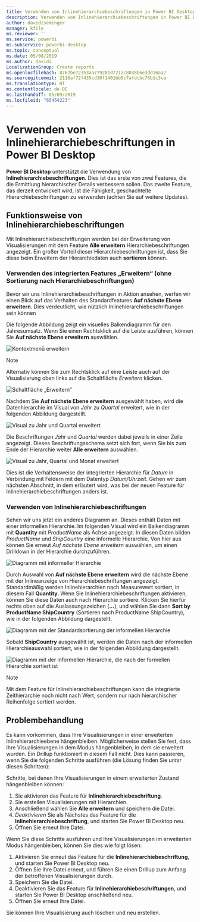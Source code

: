 ```yaml
---
title: Verwenden von Inlinehierarchiebeschriftungen in Power BI Desktop
description: Verwenden von Inlinehierarchiebeschriftungen in Power BI Desktop
author: davidiseminger
manager: kfile
ms.reviewer: ''
ms.service: powerbi
ms.subservice: powerbi-desktop
ms.topic: conceptual
ms.date: 05/08/2019
ms.author: davidi
LocalizationGroup: Create reports
ms.openlocfilehash: 8762be72353aa779281d721ac8038b6e3dd16aa2
ms.sourcegitcommit: 2116af72f435cd30f1401bb9c7afdcbc76b1c3ce
ms.translationtype: HT
ms.contentlocale: de-DE
ms.lasthandoff: 05/09/2019
ms.locfileid: "65454223"
---
```

# <a name="use-inline-hierarchy-labels-in-power-bi-desktop"></a>Verwenden von Inlinehierarchiebeschriftungen in Power BI Desktop
**Power BI Desktop** unterstützt die Verwendung von **Inlinehierarchiebeschriftungen**. Dies ist das erste von zwei Features, die die Ermittlung hierarchischer Details verbessern sollen. Das zweite Feature, das derzeit entwickelt wird, ist die Fähigkeit, geschachtelte Hierarchiebeschriftungen zu verwenden (achten Sie auf weitere Updates).   

## <a name="how-inline-hierarchy-labels-work"></a>Funktionsweise von Inlinehierarchiebeschriftungen
Mit Inlinehierarchiebeschriftungen werden bei der Erweiterung von Visualisierungen mit dem Feature **Alle erweitern** Hierarchiebeschriftungen angezeigt. Ein großer Vorteil dieser Hierarchiebeschriftungen ist, dass Sie diese beim Erweitern der Hierarchiedaten auch **sortieren** können.

### <a name="using-the-built-in-expand-feature-without-sorting-by-hierarchy-labels"></a>Verwenden des integrierten Features „Erweitern“ (ohne Sortierung nach Hierarchiebeschriftungen)
Bevor wir uns Inlinehierarchiebeschriftungen in Aktion ansehen, werfen wir einen Blick auf das Verhalten des Standardfeatures **Auf nächste Ebene erweitern**. Dies verdeutlicht, wie nützlich Inlinehierarchiebeschriftungen sein können

Die folgende Abbildung zeigt ein visuelles Balkendiagramm für den Jahresumsatz. Wenn Sie einen Rechtsklick auf die Leiste ausführen, können Sie **Auf nächste Ebene erweitern** auswählen.

![Kontextmenü erweitern](media/desktop-inline-hierarchy-labels/desktop-inline-hierarchy-labels-menu.png)

> [!NOTE]
> Alternativ können Sie zum Rechtsklick auf eine Leiste auch auf der Visualisierung oben links auf die Schaltfläche *Erweitern* klicken.

  ![Schaltfläche „Erweitern“](media/desktop-inline-hierarchy-labels/desktop-inline-hierarchy-labels-expand-button-finger.png)


Nachdem Sie **Auf nächste Ebene erweitern** ausgewählt haben, wird die Datenhierarchie im Visual von *Jahr* zu *Quartal* erweitert, wie in der folgenden Abbildung dargestellt.

![Visual zu Jahr und Quartal erweitert](media/desktop-inline-hierarchy-labels/desktop-inline-hierarchy-labels-qty-year-quarter.png)

Die Beschriftungen *Jahr* und *Quartal* werden dabei jeweils in einer Zeile angezeigt. Dieses Beschriftungsschema setzt sich fort, wenn Sie bis zum Ende der Hierarchie weiter **Alle erweitern** auswählen.

![Visual zu Jahr, Quartal und Monat erweitert](media/desktop-inline-hierarchy-labels/desktop-inline-hierarchy-labels-qty-year-quarter-month.png)

Dies ist die Verhaltensweise der integrierten Hierarchie für *Datum* in Verbindung mit Feldern mit dem Datentyp *Datum/Uhrzeit*. Gehen wir zum nächsten Abschnitt, in dem erläutert wird, was bei der neuen Feature für Inlinehierarchiebeschriftungen anders ist.

### <a name="using-inline-hierarchy-labels"></a>Verwenden von Inlinehierarchiebeschriftungen
Sehen wir uns jetzt ein anderes Diagramm an. Dieses enthält Daten mit einer informellen Hierarchie. Im folgenden Visual wird ein Balkendiagramm mit **Quantity** mit *ProductName* als Achse angezeigt. In diesen Daten bilden *ProductName* und *ShipCountry* eine informelle Hierarchie. Von hier aus können Sie erneut *Auf nächste Ebene erweitern* auswählen, um einen Drilldown in der Hierarchie durchzuführen.

![Diagramm mit informeller Hierarchie](media/desktop-inline-hierarchy-labels/desktop-inline-hierarchy-labels-informal-top-expand.png)

Durch Auswahl von **Auf nächste Ebene erweitern** wird die nächste Ebene mit der Inlineanzeige von Hierarchiebeschriftungen angezeigt. Standardmäßig werden Inlinehierarchien nach Measurewert sortiert, in diesem Fall **Quantity**. Wenn Sie Inlinehierarchiebeschriftungen aktivieren, können Sie diese Daten auch nach Hierarchie sortiere. Klicken Sie hierfür rechts oben auf die Auslassungszeichen (**...**), und wählen Sie dann **Sort by ProductName ShipCountry** (Sortieren nach ProductName ShipCountry), wie in der folgenden Abbildung dargestellt.

![Diagramm mit der Standardsortierung der informellen Hierarchie](media/desktop-inline-hierarchy-labels/desktop-inline-hierarchy-labels-informal-sort-quantity.png)

Sobald **ShipCountry** ausgewählt ist, werden die Daten nach der informellen Hierarchieauswahl sortiert, wie in der folgenden Abbildung dargestellt.

![Diagramm mit der informellen Hierarchie, die nach der formellen Hierarchie sortiert ist](media/desktop-inline-hierarchy-labels/desktop-inline-hierarchy-labels-informal-sorted.png)

> [!NOTE]
> Mit dem Feature für Inlinehierarchiebeschriftungen kann die integrierte Zeithierarchie noch nicht nach Wert, sondern nur nach hierarchischer Reihenfolge sortiert werden.
> 
> 

## <a name="troubleshooting"></a>Problembehandlung
Es kann vorkommen, dass Ihre Visualisierungen in einer erweiterten Inlinehierarchieebene hängenbleiben. Möglicherweise stellen Sie fest, dass Ihre Visualisierungen in dem Modus hängenbleiben, in dem sie erweitert wurden. Ein Drillup funktioniert in diesem Fall nicht. Dies kann passieren, wenn Sie die folgenden Schritte ausführen (die Lösung finden Sie *unter* diesen Schritten):

Schritte, bei denen Ihre Visualisierungen in einem erweiterten Zustand hängenbleiben können:

1. Sie aktivieren das Feature für **Inlinehierarchiebeschriftung**.
2. Sie erstellen Visualisierungen mit Hierarchien.
3. Anschließend wählen Sie **Alle erweitern** und speichern die Datei.
4. *Deaktivieren* Sie als Nächstes das Feature für die **Inlinehierarchiebeschriftung**, und starten Sie Power BI Desktop neu.
5. Öffnen Sie erneut Ihre Datei.

Wenn Sie diese Schritte ausführen und Ihre Visualisierungen im erweiterten Modus hängenbleiben, können Sie dies wie folgt lösen:

1. Aktivieren Sie erneut das Feature für die **Inlinehierarchiebeschriftung**, und starten Sie Power BI Desktop neu.
2. Öffnen Sie Ihre Datei erneut, und führen Sie einen Drillup zum Anfang der betroffenen Visualisierungen durch.
3. Speichern Sie die Datei.
4. Deaktivieren Sie das Feature für **Inlinehierarchiebeschriftungen**, und starten Sie Power BI Desktop anschließend neu.
5. Öffnen Sie erneut Ihre Datei.

Sie können Ihre Visualisierung auch löschen und neu erstellen.

